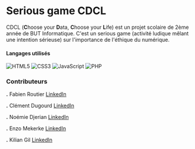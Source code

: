 # Serious game CDCL 

CDCL (**C**hoose your **D**ata, **C**hoose your **L**ife) est un projet scolaire de 2ème année de BUT Informatique. C'est un serious game (activité ludique mêlant une intention sérieuse) sur l'importance de l'éthique du numérique.   

#### Langages utilisés

![HTML5](https://img.shields.io/badge/html5-%23E34F26.svg?style=for-the-badge&logo=html5&logoColor=white)
![CSS3](https://img.shields.io/badge/css3-%231572B6.svg?style=for-the-badge&logo=css3&logoColor=white)
![JavaScript](https://img.shields.io/badge/javascript-%23323330.svg?style=for-the-badge&logo=javascript&logoColor=%23F7DF1E)
![PHP](https://img.shields.io/badge/php-%23777BB4.svg?style=for-the-badge&logo=php&logoColor=white)




### Contributeurs
**.** Fabien Routier [LinkedIn](https://fr.linkedin.com/in/fabien-routier-230312251)

**.** Clément Dugourd [LinkedIn](https://fr.linkedin.com/in/cl%C3%A9ment-dugourd-157374223)

**.** Noémie Djerian [LinkedIn](https://fr.linkedin.com/in/no%C3%A9mie-djerian-916211230)

**.** Enzo Mekerke [LinkedIn](https://fr.linkedin.com/in/enzo-mekerke-320264233)

**.** Kilian Gil [LinkedIn](https://fr.linkedin.com/in/killian-gil-169b45183)
